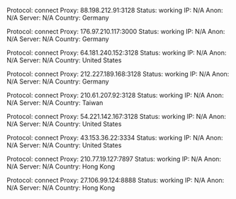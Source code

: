 Protocol: connect
Proxy: 88.198.212.91:3128
Status: working
IP: N/A
Anon: N/A
Server: N/A
Country: Germany

Protocol: connect
Proxy: 176.97.210.117:3000
Status: working
IP: N/A
Anon: N/A
Server: N/A
Country: Germany

Protocol: connect
Proxy: 64.181.240.152:3128
Status: working
IP: N/A
Anon: N/A
Server: N/A
Country: United States

Protocol: connect
Proxy: 212.227.189.168:3128
Status: working
IP: N/A
Anon: N/A
Server: N/A
Country: Germany

Protocol: connect
Proxy: 210.61.207.92:3128
Status: working
IP: N/A
Anon: N/A
Server: N/A
Country: Taiwan

Protocol: connect
Proxy: 54.221.142.167:3128
Status: working
IP: N/A
Anon: N/A
Server: N/A
Country: United States

Protocol: connect
Proxy: 43.153.36.22:3334
Status: working
IP: N/A
Anon: N/A
Server: N/A
Country: United States

Protocol: connect
Proxy: 210.77.19.127:7897
Status: working
IP: N/A
Anon: N/A
Server: N/A
Country: Hong Kong

Protocol: connect
Proxy: 27.106.99.124:8888
Status: working
IP: N/A
Anon: N/A
Server: N/A
Country: Hong Kong

